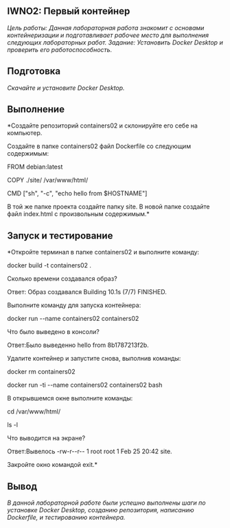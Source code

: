 ## **IWNO2: Первый контейнер** 
*Цель работы: Данная лабораторная работа знакомит с основами контейнеризации и подготавливает рабочее место для выполнения следующих лабораторных работ.*
*Задание: Установить Docker Desktop и проверить его работоспособность.*
## **Подготовка**
*Скачайте и установите Docker Desktop.*

## **Выполнение**
*Создайте репозиторий containers02 и склонируйте его себе на компьютер.

Создайте в папке containers02 файл Dockerfile со следующим содержимым:

FROM debian:latest

COPY ./site/ /var/www/html/

CMD ["sh", "-c", "echo hello from $HOSTNAME"]

В той же папке проекта создайте папку site. В новой папке создайте файл index.html с произвольным содержимым.*
## **Запуск и тестирование**
*Откройте терминал в папке containers02 и выполните команду:

docker build -t containers02 .

Сколько времени создавался образ?

Ответ: Образ создавался Building 10.1s (7/7) FINISHED.

Выполните команду для запуска контейнера:

docker run --name containers02 containers02

Что было выведено в консоли?

Ответ:Было выведенно hello from 8b1787213f2b. 

Удалите контейнер и запустите снова, выполнив команды:

docker rm containers02

docker run -ti --name containers02 containers02 bash

В открывшемся окне выполните команды:

cd /var/www/html/

ls -l

Что выводится на экране?

Ответ:Вывелось -rw-r--r-- 1 root root 1 Feb 25 20:42 site.

Закройте окно командой exit.*
## **Вывод**
*В данной лабораторной работе были успешно выполнены шаги по установке Docker Desktop, созданию репозитория, написанию Dockerfile, и тестированию контейнера.*
